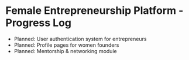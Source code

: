# Female Entrepreneurship Platform - Progress Log
- Planned: User authentication system for entrepreneurs
- Planned: Profile pages for women founders
- Planned: Mentorship & networking module
